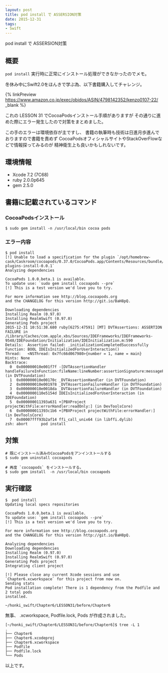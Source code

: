 ```yaml
---
layout: post
title: pod install で ASSERSION対策
date: 2015-12-31
tags:
- Swift
---
```


pod install で ASSERSION対策

## 概要

`pod install` 実行時に正常にインストール処理ができなかったのでメモ。

冬休み中にSwift2.0をほんきで学ぶ為、以下書籍購入してチャレンジ。

{% linkPreview https://www.amazon.co.jp/exec/obidos/ASIN/4798142352/kenzo0107-22/ _blank %}


これの LESSON 31 でCocoaPodsインストール手順がありますが
その通りに進めた際にエラー発生したので対策をまとめました。

この手のエラーは環境依存が主ですし、
書籍の執筆時も技術は日進月歩進んでおりますので書籍を責めず
CocoaPodsオフィシャルサイトやStackOverFlowなどで情報探ってみるのが
精神衛生上も良いかもしれないです。

## 環境情報

- Xcode 7.2 (7C68)
- ruby 2.0.0p645
- gem 2.5.0

## 書籍に記載されているコマンド

### CocoaPodsインストール

```
$ sudo gem install -n /usr/local/bin cocoa pods
```

### エラー内容

```
$ pod install
[!] Unable to load a specification for the plugin `/opt/homebrew-cask/Caskroom/cocoapods/0.37.0/CocoaPods.app/Contents/Resources/bundle/lib/ruby/gems/2.2.0/gems/cocoapods-plugins-install-0.0.1`
Analyzing dependencies

CocoaPods 1.0.0.beta.1 is available.
To update use: `sudo gem install cocoapods --pre`
[!] This is a test version we'd love you to try.

For more information see http://blog.cocoapods.org
and the CHANGELOG for this version http://git.io/BaH8pQ.

Downloading dependencies
Installing Realm (0.97.0)
Installing RealmSwift (0.97.0)
Generating Pods project
2015-12-31 10:51:38.680 ruby[6275:47591] [MT] DVTAssertions: ASSERTION FAILURE in /Library/Caches/com.apple.xbs/Sources/IDEFrameworks/IDEFrameworks-9548/IDEFoundation/Initialization/IDEInitialization.m:590
Details:  Assertion failed: _initializationCompletedSuccessfully
Function: BOOL IDEIsInitializedForUserInteraction()
Thread:   <NSThread: 0x7fc66d067980>{number = 1, name = main}
Hints: None
Backtrace:
  0  0x000000010e001f7f -[DVTAssertionHandler handleFailureInFunction:fileName:lineNumber:assertionSignature:messageFormat:arguments:] (in DVTFoundation)
  1  0x000000010e00170c _DVTAssertionHandler (in DVTFoundation)
  2  0x000000010e001978 _DVTAssertionFailureHandler (in DVTFoundation)
  3  0x000000010e0018da _DVTAssertionFailureHandler (in DVTFoundation)
  4  0x0000000110e5154d IDEIsInitializedForUserInteraction (in IDEFoundation)
  5  0x000000011393a631 +[PBXProject projectWithFile:errorHandler:readOnly:] (in DevToolsCore)
  6  0x000000011393c1b6 +[PBXProject projectWithFile:errorHandler:] (in DevToolsCore)
  7  0x00007fff93b2af14 ffi_call_unix64 (in libffi.dylib)
zsh: abort      pod install
```

## 対策

```
# 既にインストール済みのCocoaPodsをアンインストールする
$ sudo gem uninstall cocoapods

# 再度 `cocoapods` をインストールする。
$ sudo gem install  -n /usr/local/bin cocoapods
```

## 実行確認

```
$  pod install
Updating local specs repositories

CocoaPods 1.0.0.beta.1 is available.
To update use: `gem install cocoapods --pre`
[!] This is a test version we'd love you to try.

For more information see http://blog.cocoapods.org
and the CHANGELOG for this version http://git.io/BaH8pQ.

Analyzing dependencies
Downloading dependencies
Installing Realm (0.97.0)
Installing RealmSwift (0.97.0)
Generating Pods project
Integrating client project

[!] Please close any current Xcode sessions and use `Chapter6.xcworkspace` for this project from now on.
Sending stats
Pod installation complete! There is 1 dependency from the Podfile and 2 total pods
installed.

~/honki_swift/Chapter6/LESSON31/before/Chapter6
```

無事、 .xcworkspace, Podfile.lock, Pods が作成されました。

```
[~/honki_swift/Chapter6/LESSON31/before/Chapter6]$ tree -L 1
.
├── Chapter6
├── Chapter6.xcodeproj
├── Chapter6.xcworkspace
├── Podfile
├── Podfile.lock
└── Pods
```

以上です。
